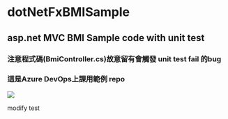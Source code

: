 # dotNetFxBMISample
## asp.net MVC BMI Sample code with unit test 

### 注意程式碼(BmiController.cs)故意留有會觸發 unit test fail 的bug
### 這是Azure DevOps上課用範例 repo

<img src='https://i.imgur.com/gQFsmD5.png' />

modify test
